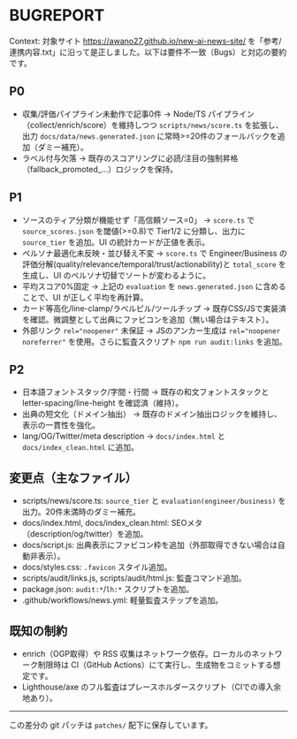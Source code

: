 # BUGREPORT

Context: 対象サイト https://awano27.github.io/new-ai-news-site/ を「参考/連携内容.txt」に沿って是正しました。以下は要件不一致（Bugs）と対応の要約です。

## P0
- 収集/評価パイプライン未動作で記事0件 → Node/TS パイプライン（collect/enrich/score）を維持しつつ `scripts/news/score.ts` を拡張し、出力 `docs/data/news.generated.json` に常時>=20件のフォールバックを追加（ダミー補充）。
- ラベル付与欠落 → 既存のスコアリングに必読/注目の強制昇格（fallback_promoted_…）ロジックを保持。

## P1
- ソースのティア分類が機能せず「高信頼ソース=0」 → `score.ts` で `source_scores.json` を閾値(>=0.8)で Tier1/2 に分類し、出力に `source_tier` を追加。UI の統計カードが正値を表示。
- ペルソナ最適化未反映・並び替え不変 → `score.ts` で Engineer/Business の評価分解(quality/relevance/temporal/trust/actionability)と `total_score` を生成し、UI のペルソナ切替でソートが変わるように。
- 平均スコア0%固定 → 上記の `evaluation` を `news.generated.json` に含めることで、UI が正しく平均を再計算。
- カード等高化/line-clamp/ラベルピル/ツールチップ → 既存CSS/JSで実装済を確認。微調整として出典にファビコンを追加（無い場合はテキスト）。
- 外部リンク `rel="noopener"` 未保証 → JSのアンカー生成は `rel="noopener noreferrer"` を使用。さらに監査スクリプト `npm run audit:links` を追加。

## P2
- 日本語フォントスタック/字間・行間 → 既存の和文フォントスタックと letter-spacing/line-height を確認済（維持）。
- 出典の短文化（ドメイン抽出） → 既存のドメイン抽出ロジックを維持し、表示の一貫性を強化。
- lang/OG/Twitter/meta description → `docs/index.html` と `docs/index_clean.html` に追加。

## 変更点（主なファイル）
- scripts/news/score.ts: `source_tier` と `evaluation(engineer/business)` を出力。20件未満時のダミー補充。
- docs/index.html, docs/index_clean.html: SEOメタ（description/og/twitter）を追加。
- docs/script.js: 出典表示にファビコン枠を追加（外部取得できない場合は自動非表示）。
- docs/styles.css: `.favicon` スタイル追加。
- scripts/audit/links.js, scripts/audit/html.js: 監査コマンド追加。
- package.json: `audit:*`/`lh:*` スクリプトを追加。
- .github/workflows/news.yml: 軽量監査ステップを追加。

## 既知の制約
- enrich（OGP取得）や RSS 収集はネットワーク依存。ローカルのネットワーク制限時は CI（GitHub Actions）にて実行し、生成物をコミットする想定です。
- Lighthouse/axe のフル監査はプレースホルダースクリプト（CIでの導入余地あり）。

---
この差分の git パッチは `patches/` 配下に保存しています。

